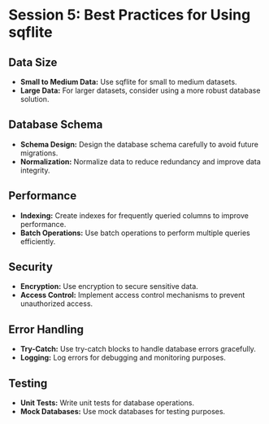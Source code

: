 # Session 5: Best Practices for Using sqflite 

## Data Size
- **Small to Medium Data:** Use sqflite for small to medium datasets.
- **Large Data:** For larger datasets, consider using a more robust database solution.

## Database Schema
- **Schema Design:** Design the database schema carefully to avoid future migrations.
- **Normalization:** Normalize data to reduce redundancy and improve data integrity.

## Performance
- **Indexing:** Create indexes for frequently queried columns to improve performance.
- **Batch Operations:** Use batch operations to perform multiple queries efficiently.

## Security
- **Encryption:** Use encryption to secure sensitive data.
- **Access Control:** Implement access control mechanisms to prevent unauthorized access.

## Error Handling
- **Try-Catch:** Use try-catch blocks to handle database errors gracefully.
- **Logging:** Log errors for debugging and monitoring purposes.

## Testing
- **Unit Tests:** Write unit tests for database operations.
- **Mock Databases:** Use mock databases for testing purposes.
